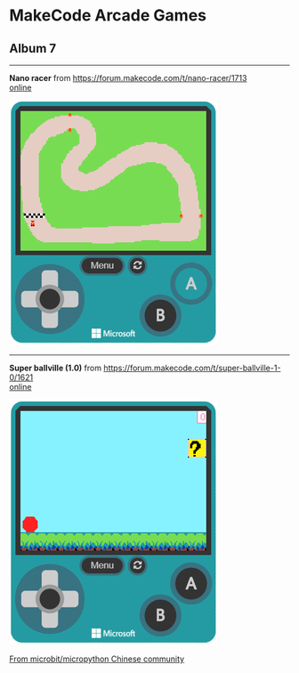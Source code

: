 # MakeCode Arcade Games
## Album 7

---------

**Nano racer** from https://forum.makecode.com/t/nano-racer/1713  
[online](https://arcade.makecode.com/81520-43644-88146-53538)

![](arcade-nano-racer.gif)

---------

**Super ballville (1.0)** from https://forum.makecode.com/t/super-ballville-1-0/1621  
[online](https://arcade.makecode.com/80212-25256-30340-29549)

![](arcade-super-ballville-10.gif)


[From microbit/micropython Chinese community](http://www.micropython.org.cn)
